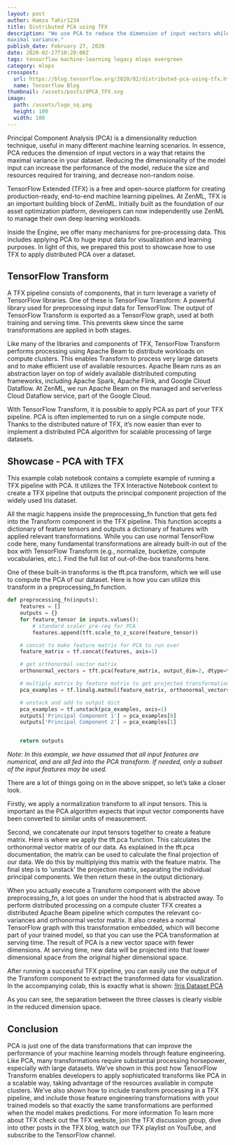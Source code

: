 ```yaml
---
layout: post
author: Hamza Tahir1234
title: Distributed PCA using TFX
description: "We use PCA to reduce the dimension of input vectors while retaining
maximal variance."
publish_date: February 27, 2020
date: 2020-02-27T10:20:00Z
tags: tensorflow machine-learning legacy mlops evergreen
category: mlops
crosspost:
  url: https://blog.tensorflow.org/2020/02/distributed-pca-using-tfx.html
  name: Tensorflow Blog
thumbnail: /assets/posts/dPCA_TFX.svg
image:
  path: /assets/logo_sq.png
  height: 100
  width: 100
---
```


Principal Component Analysis (PCA) is a dimensionality reduction technique,
useful in many different machine learning scenarios. In essence, PCA reduces the
dimension of input vectors in a way that retains the maximal variance in your
dataset. Reducing the dimensionality of the model input can increase the
performance of the model, reduce the size and resources required for training,
and decrease non-random noise.

TensorFlow Extended (TFX) is a free and open-source platform for creating
production-ready, end-to-end machine learning pipelines. At ZenML, TFX is an
important building block of ZenML. Initially built as the foundation of our
asset optimization platform, developers can now independently use ZenML to
manage their own deep learning workloads.

Inside the Engine, we offer many mechanisms for pre-processing data. This
includes applying PCA to huge input data for visualization and learning
purposes. In light of this, we prepared this post to showcase how to use TFX to
apply distributed PCA over a dataset.

## TensorFlow Transform

A TFX pipeline consists of components, that in turn leverage a variety of
TensorFlow libraries. One of these is TensorFlow Transform: A powerful library
used for preprocessing input data for TensorFlow. The output of TensorFlow
Transform is exported as a TensorFlow graph, used at both training and serving
time. This prevents skew since the same transformations are applied in both
stages.

Like many of the libraries and components of TFX, TensorFlow Transform performs
processing using Apache Beam to distribute workloads on compute clusters. This
enables Transform to process very large datasets and to make efficient use of
available resources. Apache Beam runs as an abstraction layer on top of widely
available distributed computing frameworks, including Apache Spark, Apache
Flink, and Google Cloud Dataflow. At ZenML, we run Apache Beam on the managed
and serverless Cloud Dataflow service, part of the Google Cloud.

With TensorFlow Transform, it is possible to apply PCA as part of your TFX
pipeline. PCA is often implemented to run on a single compute node. Thanks to
the distributed nature of TFX, it’s now easier than ever to implement a
distributed PCA algorithm for scalable processing of large datasets.

## Showcase - PCA with TFX

This example colab notebook contains a complete example of running a TFX
pipeline with PCA. It utilizes the TFX Interactive Notebook context to create a
TFX pipeline that outputs the principal component projection of the widely used
Iris dataset.

All the magic happens inside the preprocessing_fn function that gets fed into
the Transform component in the TFX pipeline. This function accepts a dictionary
of feature tensors and outputs a dictionary of features with applied relevant
transformations. While you can use normal TensorFlow code here, many fundamental
transformations are already built-in out of the box with TensorFlow Transform
(e.g., normalize, bucketize, compute vocabularies, etc.). Find the full list of
out-of-the-box transforms here.

One of these built-in transforms is the tft.pca transform, which we will use to
compute the PCA of our dataset. Here is how you can utilize this transform in a
preprocessing_fn function.

```python
def preprocessing_fn(inputs):
    features = []
    outputs = {}
    for feature_tensor in inputs.values():
        # standard scaler pre-req for PCA
        features.append(tft.scale_to_z_score(feature_tensor))

    # concat to make feature matrix for PCA to run over
    feature_matrix = tf.concat(features, axis=1)

    # get orthonormal vector matrix
    orthonormal_vectors = tft.pca(feature_matrix, output_dim=2, dtype=tf.float32)

    # multiply matrix by feature matrix to get projected transformation
    pca_examples = tf.linalg.matmul(feature_matrix, orthonormal_vectors)

    # unstack and add to output dict
    pca_examples = tf.unstack(pca_examples, axis=1)
    outputs['Principal Component 1'] = pca_examples[0]
    outputs['Principal Component 2'] = pca_examples[1]


    return outputs
```

_Note: In this example, we have assumed that all input features are numerical,
and are all fed into the PCA transform. If needed, only a subset of the input
features may be used._

There are a lot of things going on in the above snippet, so let’s take a closer
look.

Firstly, we apply a normalization transform to all input tensors. This is
important as the PCA algorithm expects that input vector components have been
converted to similar units of measurement.

Second, we concatenate our input tensors together to create a feature matrix.
Here is where we apply the tft.pca function. This calculates the orthonormal
vector matrix of our data. As explained in the tft.pca documentation, the matrix
can be used to calculate the final projection of our data. We do this by
multiplying this matrix with the feature matrix. The final step is to ‘unstack’
the projection matrix, separating the individual principal components. We then
return these in the output dictionary.

When you actually execute a Transform component with the above preprocessing_fn,
a lot goes on under the hood that is abstracted away. To perform distributed
processing on a compute cluster TFX creates a distributed Apache Beam pipeline
which computes the relevant co-variances and orthonormal vector matrix. It also
creates a normal TensorFlow graph with this transformation embedded, which will
become part of your trained model, so that you can use the PCA transformation at
serving time. The result of PCA is a new vector space with fewer dimensions. At
serving time, new data will be projected into that lower dimensional space from
the original higher dimensional space.

After running a successful TFX pipeline, you can easily use the output of the
Transform component to extract the transformed data for visualization. In the
accompanying colab, this is exactly what is shown:
[!Iris Dataset PCA](assets/posts/distributed_pca_01.png)

As you can see, the separation between the three classes is clearly visible in
the reduced dimension space.

## Conclusion

PCA is just one of the data transformations that can improve the performance of
your machine learning models through feature engineering. Like PCA, many
transformations require substantial processing horsepower, especially with large
datasets. We’ve shown in this post how TensorFlow Transform enables developers
to apply sophisticated transforms like PCA in a scalable way, taking advantage
of the resources available in compute clusters. We’ve also shown how to include
transform processing in a TFX pipeline, and include those feature engineering
transformations with your trained models so that exactly the same
transformations are performed when the model makes predictions. For more
information To learn more about TFX check out the TFX website, join the TFX
discussion group, dive into other posts in the TFX blog, watch our TFX playlist
on YouTube, and subscribe to the TensorFlow channel.
